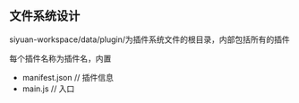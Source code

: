 ## 文件系统设计

siyuan-workspace/data/plugin/为插件系统文件的根目录，内部包括所有的插件

每个插件名称为插件名，内置
+ manifest.json // 插件信息
+ main.js       // 入口